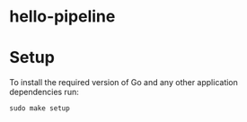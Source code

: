 # hello-pipeline
# Setup

To install the required version of Go and any other application dependencies run:

`sudo make setup`
